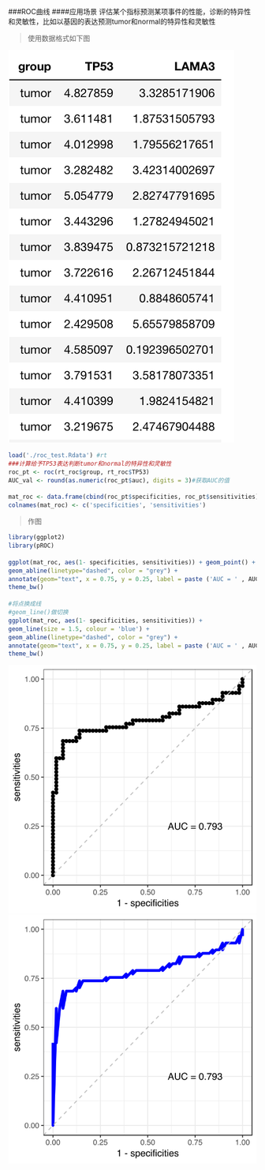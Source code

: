 ###ROC曲线
####应用场景
评估某个指标预测某项事件的性能，诊断的特异性和灵敏性，比如以基因的表达预测tumor和normal的特异性和灵敏性

>使用数据格式如下图

![data format](/images/part8/data_format1.png)

```R
load('./roc_test.Rdata') #rt
###计算给予TP53表达判断tumor和normal的特异性和灵敏性
roc_pt <- roc(rt_roc$group, rt_roc$TP53)
AUC_val <- round(as.numeric(roc_pt$auc), digits = 3)#获取AUC的值

mat_roc <- data.frame(cbind(roc_pt$specificities, roc_pt$sensitivities), stringsAsFactors = FALSE)
colnames(mat_roc) <- c('specificities', 'sensitivities')
```

>作图

```R
library(ggplot2)
library(pROC)

ggplot(mat_roc, aes(1- specificities, sensitivities)) + geom_point() + 
geom_abline(linetype="dashed", color = "grey") + 
annotate(geom="text", x = 0.75, y = 0.25, label = paste ('AUC = ' , AUC_val, sep = "" )) + 
theme_bw()

#将点换成线
#geom_line()做切换
ggplot(mat_roc, aes(1- specificities, sensitivities)) + 
geom_line(size = 1.5, colour = 'blue') + 
geom_abline(linetype="dashed", color = "grey") + 
annotate(geom="text", x = 0.75, y = 0.25, label = paste ('AUC = ' , AUC_val, sep = "" )) + 
theme_bw()
```

![ROC1](/images/part8/ROC1.svg)![ROC2](/images/part8/ROC2.svg)
